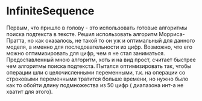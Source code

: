 # InfiniteSequence

Первым, что пришло в голову - это использовать готовые алгоритмы поиска подтекста в тексте. Решил использовать алгоритм Морриса-Пратта, но как оказалось, не такой то он уж и оптимальный для данного моделя, а именно для последовательности из цифр. Возможно, что его можно оптимизировать для цифр, чем я не стал заниматься. Предоставленный мною алгоритм, хоть и на вид прост, считает быстрее чем алгоритмы поиска подтекста. Пытался оптимизировать так, чтобы операции шли с целочисленными переменными, т.к. на операции со строковыми переменными тратится больше времени, но нужно было как то обойти длину подмножества из 50 цифр ( диапазона инт-а не хватит для этого).

